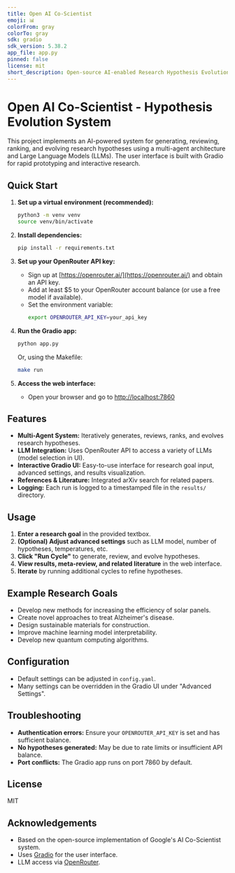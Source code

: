 ```yaml
---
title: Open AI Co-Scientist
emoji: 📊
colorFrom: gray
colorTo: gray
sdk: gradio
sdk_version: 5.38.2
app_file: app.py
pinned: false
license: mit
short_description: Open-source AI-enabled Research Hypothesis Evolution System
---
```


# Open AI Co-Scientist - Hypothesis Evolution System

This project implements an AI-powered system for generating, reviewing, ranking, and evolving research hypotheses using a multi-agent architecture and Large Language Models (LLMs). The user interface is built with Gradio for rapid prototyping and interactive research.

## Quick Start

1. **Set up a virtual environment (recommended):**
    ```bash
    python3 -m venv venv
    source venv/bin/activate
    ```

2. **Install dependencies:**
    ```bash
    pip install -r requirements.txt
    ```

3. **Set up your OpenRouter API key:**
    - Sign up at [https://openrouter.ai/](https://openrouter.ai/) and obtain an API key.
    - Add at least $5 to your OpenRouter account balance (or use a free model if available).
    - Set the environment variable:
      ```bash
      export OPENROUTER_API_KEY=your_api_key
      ```

4. **Run the Gradio app:**
    ```bash
    python app.py
    ```
    Or, using the Makefile:
    ```bash
    make run
    ```

5. **Access the web interface:**
    - Open your browser and go to [http://localhost:7860](http://localhost:7860)

## Features

- **Multi-Agent System:** Iteratively generates, reviews, ranks, and evolves research hypotheses.
- **LLM Integration:** Uses OpenRouter API to access a variety of LLMs (model selection in UI).
- **Interactive Gradio UI:** Easy-to-use interface for research goal input, advanced settings, and results visualization.
- **References & Literature:** Integrated arXiv search for related papers.
- **Logging:** Each run is logged to a timestamped file in the `results/` directory.

## Usage

1. **Enter a research goal** in the provided textbox.
2. **(Optional) Adjust advanced settings** such as LLM model, number of hypotheses, temperatures, etc.
3. **Click "Run Cycle"** to generate, review, and evolve hypotheses.
4. **View results, meta-review, and related literature** in the web interface.
5. **Iterate** by running additional cycles to refine hypotheses.

## Example Research Goals

- Develop new methods for increasing the efficiency of solar panels.
- Create novel approaches to treat Alzheimer's disease.
- Design sustainable materials for construction.
- Improve machine learning model interpretability.
- Develop new quantum computing algorithms.

## Configuration

- Default settings can be adjusted in `config.yaml`.
- Many settings can be overridden in the Gradio UI under "Advanced Settings".

## Troubleshooting

- **Authentication errors:** Ensure your `OPENROUTER_API_KEY` is set and has sufficient balance.
- **No hypotheses generated:** May be due to rate limits or insufficient API balance.
- **Port conflicts:** The Gradio app runs on port 7860 by default.

## License

MIT

## Acknowledgements

- Based on the open-source implementation of Google's AI Co-Scientist system.
- Uses [Gradio](https://gradio.app/) for the user interface.
- LLM access via [OpenRouter](https://openrouter.ai/).
